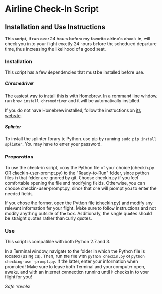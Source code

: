 # Airline Check-In Script
## Installation and Use Instructions

This script, if run over 24 hours before my favorite airline's check-in, will check you in to your flight exactly 24 hours before the scheduled departure time, thus increasing the likelihood of a good seat.

### Installation
This script has a few dependencies that must be installed before use.

##### Chromedriver
The easiest way to install this is with Homebrew. In a command line window, run `brew install chromedriver` and it will be automatically installed.

If you do not have Homebrew installed, follow the instructions on [its website](https://brew.sh/ "Homebrew").

##### Splinter
To install the splinter library to Python, use pip by running `sudo pip install splinter`. You may have to enter your password.

### Preparation
To use the check-in script, copy the Python file of your choice (checkin.py OR checkin-user-prompt.py) to the "Ready-to-Run" folder, since python files in that folder are ignored by git. Choose checkin.py if you feel comfortable opening the file and modifying fields. Otherwise, you can choose checkin-user-prompt.py, since that one will prompt you to enter the needed fields.

If you chose the former, open the Python file (checkin.py) and modify any relevant information for your flight. Make sure to follow instructions and not modify anything outside of the box. Additionally, the single quotes should be straight quotes rather than curly quotes.

### Use
This script is compatible with both Python 2.7 and 3.

In a Terminal window, navigate to the folder in which the Python file is located (using `cd`). Then, run the file with `python checkin.py` or `python checking-user-prompt.py`. If the latter, enter your information when prompted! Make sure to leave both Terminal and your computer open, awake, and with an internet connection running until it checks in to your flight for you!

*Safe travels!*
